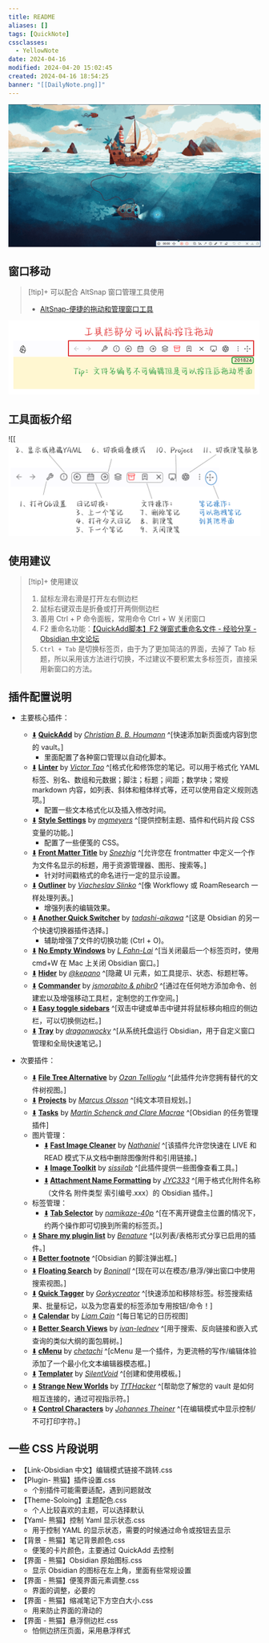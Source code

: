```yaml
---
title: README
aliases: []
tags: [QuickNote]
cssclasses:
  - YellowNote
date: 2024-04-16
modified: 2024-04-20 15:02:45
created: 2024-04-16 18:54:25
banner: "[[DailyNote.png]]"
---
```


![2024-04-16_185425 多彩Ob便笺使用建议以及说明_IMG-1](assets/2024-04-16_185425%20多彩Ob便笺使用建议以及说明_IMG-1.gif)

## 窗口移动

> [!tip]+ 可以配合 AltSnap 窗口管理工具使用
> - [AltSnap-便捷的拖动和管理窗口工具]( https://pkmer.cn/show/20231014160307 )

![2024-04-16_185425 多彩Ob便笺使用建议以及说明_IMG-2](assets/2024-04-16_185425%20多彩Ob便笺使用建议以及说明_IMG-2.png)

## 工具面板介绍

![[![2024-04-16_185425 多彩Ob便笺使用建议以及说明_IMG-3](assets/2024-04-16_185425%20多彩Ob便笺使用建议以及说明_IMG-3.png)

## 使用建议

> [!tip]+ 使用建议
> 1. 鼠标左滑右滑是打开左右侧边栏
> 	1. 鼠标右键双击是折叠或打开两侧侧边栏
> 2. 善用 Ctrl + P 命令面板，常用命令 Ctrl + W 关闭窗口
> 3. F2 重命名功能：[【QuickAdd脚本】F2 弹窗式重命名文件 - 经验分享 - Obsidian 中文论坛](https://forum-zh.obsidian.md/t/topic/31983/2)
> 4. `Ctrl + Tab` 是切换标签页，由于为了更加简洁的界面，去掉了 Tab 标题，所以采用该方法进行切换，不过建议不要积累太多标签页，直接采用新窗口的方法。

## 插件配置说明

- 主要核心插件：  
	- [⬇️](obsidian://SP-install?id=quickadd&enable=true) [**QuickAdd**](https://obsidian.md/plugins?id=quickadd) by [*Christian B. B. Houmann*](https://bagerbach.com) ^[快速添加新页面或内容到您的 vault。]  
		- 里面配置了各种窗口管理以自动化脚本。  
	- [⬇️](obsidian://SP-install?id=obsidian-linter&enable=true) [**Linter**](https://obsidian.md/plugins?id=obsidian-linter) by [*Victor Tao*](https://github.com/platers) ^[格式化和修饰您的笔记。可以用于格式化 YAML 标签、别名、数组和元数据；脚注；标题；间距；数学块；常规 markdown 内容，如列表、斜体和粗体样式等，还可以使用自定义规则选项。]  
		- 配置一些文本格式化以及插入修改时间。  
	- [⬇️](obsidian://SP-install?id=obsidian-style-settings&enable=true) [**Style Settings**](https://obsidian.md/plugins?id=obsidian-style-settings) by [*mgmeyers*](https://github.com/mgmeyers/obsidian-style-settings) ^[提供控制主题、插件和代码片段 CSS 变量的功能。]  
		- 配置了一些便笺的 CSS。  
	- [⬇️](obsidian://SP-install?id=obsidian-front-matter-title-plugin&enable=true) [**Front Matter Title**](https://obsidian.md/plugins?id=obsidian-front-matter-title-plugin) by [*Snezhig*](https://github.com/snezhig) ^[允许您在 frontmatter 中定义一个作为文件名显示的标题，用于资源管理器、图形、搜索等。]  
		- 针对时间戳格式的命名进行一定的显示设置。  
	- [⬇️](obsidian://SP-install?id=obsidian-outliner&enable=true) [**Outliner**](https://obsidian.md/plugins?id=obsidian-outliner) by [*Viacheslav Slinko*](https://github.com/vslinko) ^[像 Workflowy 或 RoamResearch 一样处理列表。]  
		- 增强列表的编辑效果。  
	- [⬇️](obsidian://SP-install?id=obsidian-another-quick-switcher&enable=true) [**Another Quick Switcher**](https://obsidian.md/plugins?id=obsidian-another-quick-switcher) by [*tadashi-aikawa*](https://github.com/tadashi-aikawa) ^[这是 Obsidian 的另一个快速切换器插件选择。]  
		- 辅助增强了文件的切换功能 (Ctrl + O)。  
	- [⬇️](obsidian://SP-install?id=no-empty-windows&enable=true) [**No Empty Windows**](https://obsidian.md/plugins?id=no-empty-windows) by [*L Fahn-Lai*](https://github.com/popscallion/) ^[当关闭最后一个标签页时，使用 cmd+W 在 Mac 上关闭 Obsidian 窗口。]  
	- [⬇️](obsidian://SP-install?id=obsidian-hider&enable=true) [**Hider**](https://obsidian.md/plugins?id=obsidian-hider) by [*@kepano*](https://www.twitter.com/kepano) ^[隐藏 UI 元素，如工具提示、状态、标题栏等。  
	- [⬇️](obsidian://SP-install?id=cmdr&enable=true) [**Commander**](https://obsidian.md/plugins?id=cmdr) by [*jsmorabito & phibr0*](https://github.com/phibr0) ^[通过在任何地方添加命令、创建宏以及增强移动工具栏，定制您的工作空间。]  
	- [⬇️](obsidian://SP-install?id=easy-toggle-sidebars&enable=true) [**Easy toggle sidebars**](https://obsidian.md/plugins?id=easy-toggle-sidebars) ^[双击中键或单击中键并将鼠标移向相应的侧边栏，可以切换侧边栏。]  
	- [⬇️](obsidian://SP-install?id=tray&enable=true) [**Tray**](https://obsidian.md/plugins?id=tray) by [*dragonwocky*](https://dragonwocky.me/) ^[从系统托盘运行 Obsidian，用于自定义窗口管理和全局快速笔记。]

- 次要插件：
	- [⬇️](obsidian://SP-install?id=file-tree-alternative&enable=true) [**File Tree Alternative**](https://obsidian.md/plugins?id=file-tree-alternative) by [*Ozan Tellioglu*](https://www.ozan.pl) ^[此插件允许您拥有替代的文件树视图。]
	- [⬇️](obsidian://SP-install?id=obsidian-projects&enable=true) [**Projects**](https://obsidian.md/plugins?id=obsidian-projects) by [*Marcus Olsson*](https://marcus.se.net) ^[纯文本项目规划。]
	- [⬇️](obsidian://SP-install?id=obsidian-tasks-plugin&enable=true) [**Tasks**](https://obsidian.md/plugins?id=obsidian-tasks-plugin) by [*Martin Schenck and Clare Macrae*](https://github.com/obsidian-tasks-group) ^[Obsidian 的任务管理插件]
	- 图片管理：
		- [⬇️](obsidian://SP-install?id=nl-fast-image-cleaner&enable=true) [**Fast Image Cleaner**](https://obsidian.md/plugins?id=nl-fast-image-cleaner) by [*Nathaniel*](https://github.com/martinniee/) ^[该插件允许您快速在 LIVE 和 READ 模式下从文档中删除图像附件和引用链接。]
		- [⬇️](obsidian://SP-install?id=obsidian-image-toolkit&enable=true) [**Image Toolkit**](https://obsidian.md/plugins?id=obsidian-image-toolkit) by [*sissilab*](https://github.com/sissilab) ^[此插件提供一些图像查看工具。]
		- [⬇️](obsidian://SP-install?id=obsidian-attachment-name-formatting&enable=true) [**Attachment Name Formatting**](https://obsidian.md/plugins?id=obsidian-attachment-name-formatting) by [*JYC333*](https://github.com/JYC333/obsidian-attachment-name-formatting) ^[用于格式化附件名称（文件名 附件类型 索引编号.xxx）的 Obsidian 插件。]
	- 标签管理：
		- [⬇️](obsidian://SP-install?id=tab-selector&enable=true) [**Tab Selector**](https://obsidian.md/plugins?id=tab-selector) by [*namikaze-40p*](https://github.com/namikaze-40p) ^[在不离开键盘主位置的情况下，约两个操作即可切换到所需的标签页。]
	- [⬇️](obsidian://SP-install?id=share-my-plugin-list&enable=true) [**Share my plugin list**](https://obsidian.md/plugins?id=share-my-plugin-list) by [*Benature*](https://github.com/Benature) ^[以列表/表格形式分享已启用的插件。]
	- [⬇️](obsidian://SP-install?id=better-fn&enable=true) [**Better footnote**](https://obsidian.md/plugins?id=better-fn) ^[Obsidian 的脚注弹出框。]
	- [⬇️](obsidian://SP-install?id=float-search&enable=true) [**Floating Search**](https://obsidian.md/plugins?id=float-search) by [*Boninall*](https://github.com/Quorafind) ^[现在可以在模态/悬浮/弹出窗口中使用搜索视图。]
	- [⬇️](obsidian://SP-install?id=quick-tagger&enable=true) [**Quick Tagger**](https://obsidian.md/plugins?id=quick-tagger) by [*Gorkycreator*](https://warneranimation.com/) ^[快速添加和移除标签。标签搜索结果、批量标记，以及为您喜爱的标签添加专用按钮/命令！]
	- [⬇️](obsidian://SP-install?id=calendar&enable=true) [**Calendar**](https://obsidian.md/plugins?id=calendar) by [*Liam Cain*](https://github.com/liamcain/) ^[每日笔记的日历视图]
	- [⬇️](obsidian://SP-install?id=better-search-views&enable=true) [**Better Search Views**](https://obsidian.md/plugins?id=better-search-views) by [*ivan-lednev*](https://github.com/ivan-lednev) ^[用于搜索、反向链接和嵌入式查询的类似大纲的面包屑树。]
	- [⬇️](obsidian://SP-install?id=cmenu-plugin&enable=true) [**cMenu**](https://obsidian.md/plugins?id=cmenu-plugin) by [*chetachi*](https://github.com/chetachiezikeuzor) ^[cMenu 是一个插件，为更流畅的写作/编辑体验添加了一个最小化文本编辑器模态框。]
	- [⬇️](obsidian://SP-install?id=templater-obsidian&enable=true) [**Templater**](https://obsidian.md/plugins?id=templater-obsidian) by [*SilentVoid*](https://github.com/SilentVoid13) ^[创建和使用模板。]
	- [⬇️](obsidian://SP-install?id=obsidian42-strange-new-worlds&enable=true) [**Strange New Worlds**](https://obsidian.md/plugins?id=obsidian42-strange-new-worlds) by [*TfTHacker*](https://twitter.com/TfTHacker) ^[帮助您了解您的 vault 是如何相互连接的，通过可视指示符。]
	- [⬇️](obsidian://SP-install?id=control-characters&enable=true) [**Control Characters**](https://obsidian.md/plugins?id=control-characters) by [*Johannes Theiner*](https://github.com/joethei) ^[在编辑模式中显示控制/不可打印字符。]

## 一些 CSS 片段说明

- 【Link-Obsidian 中文】编辑模式链接不跳转.css
- 【Plugin- 熊猫】插件设置.css
	- 个别插件可能需要适配，遇到问题就改
- 【Theme-Soloing】主题配色.css
	- 个人比较喜欢的主题，可以选择默认
- 【Yaml- 熊猫】控制 Yaml 显示状态.css
	- 用于控制 YAML 的显示状态，需要的时候通过命令或按钮去显示
- 【背景 - 熊猫】笔记背景颜色.css
	- 便笺的卡片颜色，主要通过 QuickAdd 去控制
- 【界面 - 熊猫】Obsidian 原始图标.css
	- 显示 Obsidian 的图标在左上角，里面有些常规设置
- 【界面 - 熊猫】便笺界面元素调整.css
	- 界面的调整，必要的
- 【界面 - 熊猫】缩减笔记下方空白大小.css
	- 用来防止界面的滑动的
- 【界面 - 熊猫】悬浮侧边栏.css
	- 怕侧边挤压页面，采用悬浮样式

